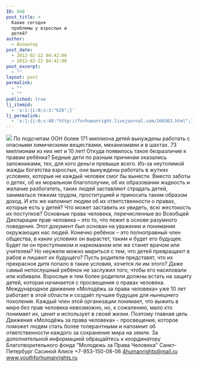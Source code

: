 ```yaml
---
ID: 848
post_title: >
  Какие сегодня
  проблемы у взрослых и
  детей?
author:
  - Волонтер
post_date:
  - 2012-02-22 04:42:00
  - 2012-02-22 04:42:00
post_excerpt:
  - ""
layout: post
permalink:
  - ""
  - ""
published: true
lj_itemid:
  - 'a:1:{i:0;s:3:"626";}'
lj_permalink:
  - 'a:1:{i:0;s:48:"http://forhumanright.livejournal.com/160363.html";}'
---
```


<img src="http://cs5338.vk.com/u132145096/132409092/x_5b26039f.jpg" /> По подсчетам ООН более 171 миллиона детей вынуждены работать с опасными химическими веществами, механизмами и в шахтах. 73 миллионам из них нет и 10 лет! Откуда появилось такое безразличие к правам ребёнка?
Бедные дети по разным причинам оказались заложниками, тех, для кого деньги превыше всего. Из-за неутолимой жажды богатства взрослых, они вынуждены работать в жутких условиях, которые не каждый человек смог бы вынести. Вместо заботы о детях, об их моральном благополучии, об их образовании жадность и желание разбогатеть, таких людей заставляют страдать детей, заниматься тяжким трудом, проституцией и приносить таким образом доход. И кто же напомнит людям об их ответственности о правах, которые есть у детей? Что может заставить их увидеть, всю жестокость их поступков?
Основные права человека, перечисленные во Всеобщей Декларации прав человека – это то, что лежит в основе разумного поведения. Этот документ был основан на уважении и понимании окружающих нас людей. Конечно ребёнок – это полноправный член общества, в каких условиях он вырастет, таким и будет его будущее. Будет ли он преступником и наркоманом или же станет врачом или учителем? Но неужели можно мириться с тем, что детей превращают в рабов и лишают их будущего? Пусть родители представят, что их прекрасное дитя попало в такие условия, хочется ли им этого? Даже самый непослушный ребёнок не заслужил того, чтобы его насиловали или избивали. Взрослые и тем более родители должны встать на защиту детей, которая начинается с просвещения о правах человека. Международное движение «Молодёжь за права человека» уже 10 лет работает в этой области и создаёт лучшее будущее для нынешнего поколения. Каждый член этой организации понимает, что выжить в мире без прав человека невозможно, но, к сожалению, мало кто понимает их, ценит и использует в своей жизни. Поэтому главная цель Движения «Молодёжь за права человека» - просвещение, которое поможет людям стать более толерантными и напомнит об ответственности каждого за сохранение мира на земле. 
За дополнительной информацией обращайтесь к координатору
Благотворительного фонда
"Молодежь за Права Человека" Санкт-Петербург 
Сасиной Алисе 
+7-953-150-08-06 
4humanrights@mail.ru
www.youthforhumanrights.ru